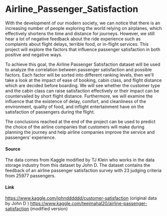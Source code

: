 # Airline_Passenger_Satisfaction

With the development of our modern society, we can notice that there is an increasing number of people exploring the world relying on airplanes, which effectively shortens the time and distance for journeys. However, we still hear a lot of negative feedback about the ride experience such as complaints about flight delays, terrible food, or in-flight services. This project will explore the factors that influence passenger satisfaction in both positive
and negative ways.

To achieve this goal, the Airline Passenger Satisfaction dataset will be used to analyze the correlation between passenger satisfaction and possible factors. Each factor will be sorted into different ranking levels, then we'll take a look at the impact of ease of booking, cabin class, and flight distance which are decided before boarding. We will see whether the customer type and the cabin class can raise satisfaction effectively or their impact can be countervailed by short flight distance. Furthermore, we will examine the influence that the existence of delay, comfort, and cleanliness of the environment, quality of food, and inflight entertainment have on the satisfaction of passengers during the flight.

The conclusions reached at the end of the project can be used to predict the choice of the airline companies that customers will make during planning the journey and help airline companies improve the service and passengers’ experience.

#### Source
The data comes from Kaggle modified by TJ Klein who works in the data storage industry from this dataset by John D. The dataset contains the feedback of an airline passenger satisfaction survey with 23 judging criteria from 25977 passengers.

#### Link
https://www.kaggle.com/johndddddd/customer-satisfaction (original data by John D )
https://www.kaggle.com/teejmahal20/airline-passenger-satisfaction (modified version)
